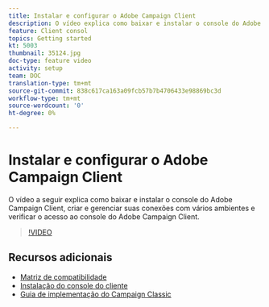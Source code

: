 ```yaml
---
title: Instalar e configurar o Adobe Campaign Client
description: O vídeo explica como baixar e instalar o console do Adobe Campaign Client, criar e gerenciar suas conexões com vários ambientes e verificar o acesso ao console do Adobe Campaign Client.
feature: Client consol
topics: Getting started
kt: 5003
thumbnail: 35124.jpg
doc-type: feature video
activity: setup
team: DOC
translation-type: tm+mt
source-git-commit: 838c617ca163a09fcb57b7b4706433e98869bc3d
workflow-type: tm+mt
source-wordcount: '0'
ht-degree: 0%

---
```



# Instalar e configurar o Adobe Campaign Client

O vídeo a seguir explica como baixar e instalar o console do Adobe Campaign Client, criar e gerenciar suas conexões com vários ambientes e verificar o acesso ao console do Adobe Campaign Client.

>[!VIDEO](https://video.tv.adobe.com/v/35124?quality=12)

## Recursos adicionais

* [Matriz de compatibilidade](https://helpx.adobe.com/br/campaign/kb/compatibility-matrix.html)
* [Instalação do console do cliente](https://docs.adobe.com/content/help/pt-BR/campaign-classic/using/installing-campaign-classic/installing-campaign-in-windows-/installing-the-client-console.html)
* [Guia de implementação do Campaign Classic](https://helpx.adobe.com/br/campaign/kb/acc-implementation.html)
